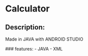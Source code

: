   # Calculator

## Description:
<p> Made in JAVA with ANDROID STUDIO</p>
### features: 
- JAVA
- XML
